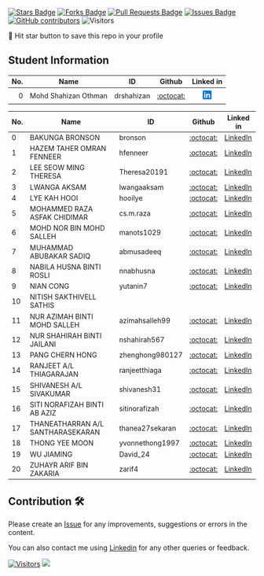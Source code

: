 <a href="https://github.com/drshahizan/BDM/stargazers"><img src="https://img.shields.io/github/stars/drshahizan/BDM" alt="Stars Badge"/></a>
<a href="https://github.com/drshahizan/BDM/network/members"><img src="https://img.shields.io/github/forks/drshahizan/BDM" alt="Forks Badge"/></a>
<a href="https://github.com/drshahizan/BDM/pulls"><img src="https://img.shields.io/github/issues-pr/drshahizan/BDM" alt="Pull Requests Badge"/></a>
<a href="https://github.com/drshahizan/BDM"><img src="https://img.shields.io/github/issues/drshahizan/BDM" alt="Issues Badge"/></a>
<a href="https://github.com/drshahizan/BDM/graphs/contributors"><img alt="GitHub contributors" src="https://img.shields.io/github/contributors/drshahizan/BDM?color=2b9348"></a>
![Visitors](https://api.visitorbadge.io/api/visitors?path=https%3A%2F%2Fgithub.com%2Fdrshahizan%2BDM&labelColor=%23d9e3f0&countColor=%23697689&style=flat)

🌟 Hit star button to save this repo in your profile

## Student Information

| No. | Name                                     | ID          | Github                         | Linked in |
|-----:|------------------------------------------|-------------|:--------------------------------:| :--------------------------------:|
| 0   | Mohd Shahizan Othman          | drshahizan            | [:octocat:](https://github.com/drshahizan) | <a href="https://www.linkedin.com/in/drshahizan" ><img src="./images/linkedin.png" width="24px" height="24px" ></a> |


| No. | Name                                    | ID         | Github                                 | Linked in                               |
|-----|-----------------------------------------|------------|---------------------------------------|-----------------------------------------|
| 0   | BAKUNGA BRONSON                         | bronson    | [:octocat:](https://github.com/BakungaBronson)   | [LinkedIn](https://www.linkedin.com/in/bronson-bakunga-682a581ba/)           |
| 1   | HAZEM TAHER OMRAN FENNEER               | hfenneer   | [:octocat:](https://github.com/HazemFenneer)     | [LinkedIn](https://www.linkedin.com/in/hazem-fenneer-7aa8b3219/)             |
| 2   | LEE SEOW MING THERESA                   | Theresa20191 | [:octocat:](https://github.com/Theresa20191)     | [LinkedIn](https://www.linkedin.com/in/theresa-lee-667162149)                 |
| 3   | LWANGA AKSAM                            | lwangaaksam | [:octocat:](https://github.com/aksamlwanga)      | [LinkedIn](https://www.linkedin.com/in/aksam-lwanga-a5935618b/)               |
| 4   | LYE KAH HOOI                             | hooilye    | [:octocat:](https://github.com/LyeKahHooi)       | [LinkedIn](https://www.linkedin.com/in/hooi-lye-094a8b295)                    |
| 5   | MOHAMMED RAZA ASFAK CHIDIMAR            | cs.m.raza   | [:octocat:](https://github.com/DSRaza403)        | [LinkedIn](https://www.linkedin.com/in/mohammed-raza-chidimar-8016831a9)      |
| 6   | MOHD NOR BIN MOHD SALLEH                | manots1029 | [:octocat:](https://github.com/manots1029)      | [LinkedIn](https://www.linkedin.com/in/mohd-nor-mohidin-866599163)            |
| 7   | MUHAMMAD ABUBAKAR SADIQ                 | abmusadeeq | [:octocat:](https://github.com/amsadeeq)         | [LinkedIn](https://www.linkedin.com/in/abubakar-sadiq-muhammad-34b0391b1)      |
| 8   | NABILA HUSNA BINTI ROSLI                | nnabhusna  | [:octocat:](https://github.com/rnabilahusna)     | [LinkedIn](https://www.linkedin.com/in/rnabila-husna)                          |
| 9   | NIAN CONG                                | yutanin7   | [:octocat:](https://github.com/ninclever)        | [LinkedIn](https://www.linkedin.com/in/cong-nian-0b8980293)                   |
| 10  | NITISH SAKTHIVELL SATHIS                 |            |                                          |                                         |
| 11  | NUR AZIMAH BINTI MOHD SALLEH            | azimahsalleh99 | [:octocat:](https://github.com/Azieyy)        | [LinkedIn](www.linkedin.com/in/nurazimahmohdsalleh)                          |
| 12  | NUR SHAHIRAH BINTI JAILANI              | nshahirah567 | [:octocat:](https://github.com/Shahirah00)      | [LinkedIn](https://www.linkedin.com/in/nur-shahirah-binti-jailani-109548249)   |
| 13  | PANG CHERN HONG                         | zhenghong980127 | [:octocat:](https://github.com/PangyourQA)   | [LinkedIn](https://www.linkedin.com/in/pang-chern-hong-a18827184)             |
| 14  | RANJEET A/L THIAGARAJAN                 | ranjeetthiaga | [:octocat:](https://github.com/RanjeetThiaga)    | [LinkedIn](https://www.linkedin.com/in/ranjeet-thiagarajan-ba5a56234)          |
| 15  | SHIVANESH A/L SIVAKUMAR                 | shivanesh31 | [:octocat:](https://github.com/shivanesh31)     | [LinkedIn](https://www.linkedin.com/in/shivanesh-sivakumar)                   |
| 16  | SITI NORAFIZAH BINTI AB AZIZ            | sitinorafizah | [:octocat:](https://github.com/sitinorafizah)   | [LinkedIn](https://www.linkedin.com/in/sitinorafizah)                          |
| 17  | THANEATHARRAN A/L SANTHARASEKARAN       | thanea27sekaran | [:octocat:](https://github.com/Thaneatharran) | [LinkedIn](https://www.linkedin.com/in/thaneatharran-santharasekaran)         |
| 18  | THONG YEE MOON                          | yvonnethong1997 | [:octocat:](https://github.com/yeemoonthong) | [LinkedIn](https://www.linkedin.com/in/thong-yee-moon-7ba20a165)              |
| 19  | WU JIAMING                              | David_24   | [:octocat:](https://github.com/BUMBLEBEEWU)     | [LinkedIn](https://www.linkedin.com/in/%E5%98%89%E9%93%AD-%E5%90%B4-b186aa295)|
| 20  | ZUHAYR ARIF BIN ZAKARIA                | zarif4     | [:octocat:](https://github.com/zuhayraz)        | [LinkedIn](https://www.linkedin.com/in/zuhayraz)                               |


## Contribution 🛠️
Please create an [Issue](https://github.com/drshahizan/BDM/issues) for any improvements, suggestions or errors in the content.

You can also contact me using [Linkedin](https://www.linkedin.com/in/drshahizan/) for any other queries or feedback.

[![Visitors](https://api.visitorbadge.io/api/visitors?path=https%3A%2F%2Fgithub.com%2Fdrshahizan&labelColor=%23697689&countColor=%23555555&style=plastic)](https://visitorbadge.io/status?path=https%3A%2F%2Fgithub.com%2Fdrshahizan)
![](https://hit.yhype.me/github/profile?user_id=81284918)
